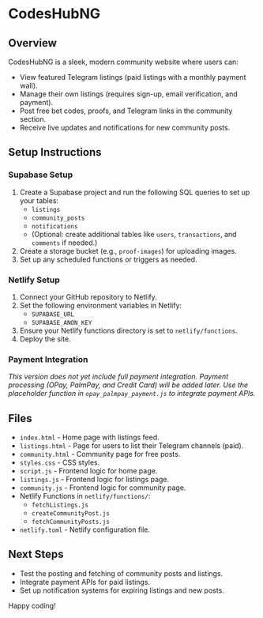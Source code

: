 # CodesHubNG

## Overview
CodesHubNG is a sleek, modern community website where users can:
- View featured Telegram listings (paid listings with a monthly payment wall).
- Manage their own listings (requires sign-up, email verification, and payment).
- Post free bet codes, proofs, and Telegram links in the community section.
- Receive live updates and notifications for new community posts.

## Setup Instructions

### Supabase Setup
1. Create a Supabase project and run the following SQL queries to set up your tables:
   - `listings`
   - `community_posts`
   - `notifications`
   - (Optional: create additional tables like `users`, `transactions`, and `comments` if needed.)
2. Create a storage bucket (e.g., `proof-images`) for uploading images.
3. Set up any scheduled functions or triggers as needed.

### Netlify Setup
1. Connect your GitHub repository to Netlify.
2. Set the following environment variables in Netlify:
   - `SUPABASE_URL`
   - `SUPABASE_ANON_KEY`
3. Ensure your Netlify functions directory is set to `netlify/functions`.
4. Deploy the site.

### Payment Integration
*This version does not yet include full payment integration. Payment processing (OPay, PalmPay, and Credit Card) will be added later. Use the placeholder function in `opay_palmpay_payment.js` to integrate payment APIs.*

## Files
- `index.html` - Home page with listings feed.
- `listings.html` - Page for users to list their Telegram channels (paid).
- `community.html` - Community page for free posts.
- `styles.css` - CSS styles.
- `script.js` - Frontend logic for home page.
- `listings.js` - Frontend logic for listings page.
- `community.js` - Frontend logic for community page.
- Netlify Functions in `netlify/functions/`:
  - `fetchListings.js`
  - `createCommunityPost.js`
  - `fetchCommunityPosts.js`
- `netlify.toml` - Netlify configuration file.

## Next Steps
- Test the posting and fetching of community posts and listings.
- Integrate payment APIs for paid listings.
- Set up notification systems for expiring listings and new posts.

Happy coding!
